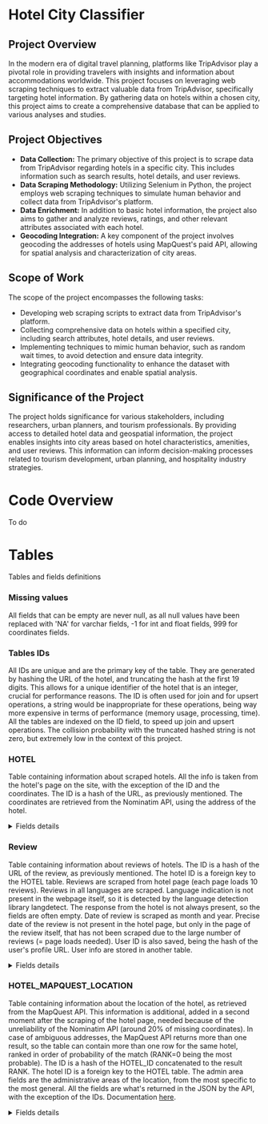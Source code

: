 # Hotel City Classifier

## Project Overview
In the modern era of digital travel planning, platforms like TripAdvisor play a pivotal role in providing travelers with insights and information about accommodations worldwide. This project focuses on leveraging web scraping techniques to extract valuable data from TripAdvisor, specifically targeting hotel information. By gathering data on hotels within a chosen city, this project aims to create a comprehensive database that can be applied to various analyses and studies.

## Project Objectives
- **Data Collection:** The primary objective of this project is to scrape data from TripAdvisor regarding hotels in a specific city. This includes information such as search results, hotel details, and user reviews.
- **Data Scraping Methodology:** Utilizing Selenium in Python, the project employs web scraping techniques to simulate human behavior and collect data from TripAdvisor's platform.
- **Data Enrichment:** In addition to basic hotel information, the project also aims to gather and analyze reviews, ratings, and other relevant attributes associated with each hotel.
- **Geocoding Integration:** A key component of the project involves geocoding the addresses of hotels using MapQuest's paid API, allowing for spatial analysis and characterization of city areas.

## Scope of Work
The scope of the project encompasses the following tasks:
- Developing web scraping scripts to extract data from TripAdvisor's platform.
- Collecting comprehensive data on hotels within a specified city, including search attributes, hotel details, and user reviews.
- Implementing techniques to mimic human behavior, such as random wait times, to avoid detection and ensure data integrity.
- Integrating geocoding functionality to enhance the dataset with geographical coordinates and enable spatial analysis.

## Significance of the Project
The project holds significance for various stakeholders, including researchers, urban planners, and tourism professionals. By providing access to detailed hotel data and geospatial information, the project enables insights into city areas based on hotel characteristics, amenities, and user reviews. This information can inform decision-making processes related to tourism development, urban planning, and hospitality industry strategies.



# Code Overview

To do



# Tables
Tables and fields definitions

### Missing values
All fields that can be empty are never null, as all null values have been replaced with 'NA' for varchar fields, -1 for int and float fields, 999 for coordinates fields.

### Tables IDs
All IDs are unique and are the primary key of the table. They are generated by hashing the URL of the hotel, and truncating the hash at the first 19 digits. This allows for a unique identifier of the hotel that is an integer, crucial for performance reasons. The ID is often used for join and for upsert operations, a string would be inappropriate for these operations, being way more expensive in terms of performance (memory usage, processing, time).
All the tables are indexed on the ID field, to speed up join and upsert operations.
The collision probability with the truncated hashed string is not zero, but extremely low in the context of this project.

### HOTEL
Table containing information about scraped hotels. All the info is taken from the hotel's page on the site, with the exception of the ID and the coordinates. The ID is a hash of the URL, as previously mentioned. The coordinates are retrieved from the Nominatim API, using the address of the hotel.

<details>
  <summary>Fields details</summary>

| Field | Datatype | Meaning |
| - | - | - |
| ID | int | Primary key, unique identifier of the hotel. Hash of hotel page URL |
| URL | varchar | URL of the hotel |
| NAME | varchar | Name of the hotel |
| ADDRESS | varchar | Address of the hotel |
| LATITUDE | float | Latitude of the hotel |
| LONGITUDE | float | Longitude of the hotel |
| ALTITUDE | float | Altitude of the hotel |
| DESCRIPTION | varchar | Description of the hotel, as read in the "About" section of the hotel page |
| RATING | float | Site rating of the hotel |
| REVIEWS | int | Site number of reviews |
| CATEGORY_RANK | varchar | Category rank of the hotel, for example "#264 of 499 hotels in New York City" or "#1 of 41 hostels in New York City" |
| STAR_RATING | float | Star rating of the hotel, as numbers of stars out of 5 |
| NEARBY_RESTAURANTS | int | Number of nearby restaurants, as per info reported inside "Location" section of the hotel's page |
| NEARBY_ATTRACTIONS | int | Number of nearby attractions, as per info reported inside "Location" section of the hotel's page |
| WALKERS_SCORE | int | Walkers score of the hotel, as per info reported inside "Location" section of the hotel's pag |
| PICTURES | int | Number of pictures on the hotel's page |
| AVERAGE_NIGHT_PRICE | int | Average night price, as per the "View prices for your travel dates" section of the hotel page |
| PRICE_RANGE_MIN | int | Minimum price range, reported at the bottom of the page. Not always present |
| PRICE_RANGE_MAX | int | Maximum price range, reported at the bottom of the page, reported at the bottom of the page. Not always present |
| PROPERTY_AMENITIES | varchar | Property amenities, for example: Wifi, Restaurant, Rooftop bar, Non-smoking hotel, Parking, etc. |
| ROOM_FEATURES | varchar | Room features, for example: Air conditioning, Safe, Hair dryer, Room service, etc. |
| ROOM_TYPES | varchar | Room types, for example: City view, Non-smoking rooms, Suites, etc. |
| LOCATION_RATING | float | Location rating, as per the "About" section |
| CLEANLINESS_RATING | float | Cleanliness rating, as per the "About" section |
| SERVICE_RATING | float | Service rating, as per the "About" section |
| VALUE_RATING | float | Value rating, as per the "About" section |
| ALSO_KNOWN_AS | varchar | Other hotel's names |
| FORMERLY_KNOWN_AS | varchar | Former hotel names |
| CITY_LOCATION | varchar | City location, as reported at the bottom of the page |
| NUMBER_OF_ROOMS | int | Number of rooms, as reported at the bottom of the page  |
| REVIEWS_SUMMARY | varchar | Summary of all the reviews made by AI, offered by the site in the "Reviews Summary" section |
| REVIEWS_KEYPOINT_LOCATION | varchar | Keypoint of the location made by AI, offered by the site in the "Reviews Summary" |
| REVIEWS_KEYPOINT_ATMOSPHERE | varchar | Keypoint of the atmosphere made by AI, offered by the site in the "Reviews Summary" |
| REVIEWS_KEYPOINT_ROOMS | varchar | Keypoint of the rooms made by AI, offered by the site in the "Reviews Summary" |
| REVIEWS_KEYPOINT_VALUE | varchar | Keypoint of the value made by AI, offered by the site in the "Reviews Summary" |
| REVIEWS_KEYPOINT_CLEANLINESS | varchar | Keypoint of the cleanliness made by AI, offered by the site in the "Reviews Summary" |
| REVIEWS_KEYPOINT_SERVICE | varchar | Keypoint of the service made by AI, offered by the site in the "Reviews Summary" |
| REVIEWS_KEYPOINT_AMENITIES | varchar | Keypoint of the amenities made by AI, offered by the site in the "Reviews Summary" |
| REVIEWS_5_EXCELLENT | int | Number of 5 points reviews (excellent) |
| REVIEWS_4_VERY_GOOD | int | Number of 4 points reviews (very good) |
| REVIEWS_3_AVERAGE | int | Number of 3 points reviews (average) |
| REVIEWS_2_POOR | int | Number of 2 points reviews (poor) |
| REVIEWS_1_TERRIBLE | int | Number of 1 points reviews (terrible) |
| REVIEWS_KEYWORDS | varchar | Keywords extracted from the reviews, shown above the reviews on the site |
| SCRAPED_TIMESTAMP | timestamp | Timestamp of scraping |
| INSERT_UPDATE_TIMESTAMP | timestamp | Timestamp of insertion or update |

</details>


### Review
Table containing information about reviews of hotels. The ID is a hash of the URL of the review, as previously mentioned. The hotel ID is a foreign key to the HOTEL table.
Reviews are scraped from hotel page (each page loads 10 reviews). Reviews in all languages are scraped. Language indication is not present in the webpage itself, so it is detected by the language detection library langdetect. The response from the hotel is not always present, so the fields are often empty. 
Date of review is scraped as month and year. Precise date of the review is not present in the hotel page, but only in the page of the review itself, that has not been scraped due to the large number of reviews (= page loads needed).
User ID is also saved, being the hash of the user's profile URL. User info are stored in another table.

<details>
  <summary>Fields details</summary>

| Field | Datatype | Meaning |
| - | - | - |
| ID | int | Primary key, unique identifier of the review. Hash of review page URL |
| URL | varchar | URL of the review |
| TITLE | varchar | Title of the review |
| TEXT | varchar | Text of the review | 
| RATING | int | Rating given to the hotel by the user in the review |
| MONTH_OF_REVIEW | varchar | Month of the review |
| YEAR_OF_REVIEW | int | Year of the review |
| MONTH_OF_STAY | int | Month of the stay |
| YEAR_OF_STAY | int | Year of the stay |
| LIKES | int | Number of likes of the review |
| PICS_FLAG | int | Flag for presence of pictures in the review |
| LANGUAGE | varchar | Language of the review |
| RESPONSE_FROM | varchar | Response from the hotel |
| RESPONSE_TEXT | varchar | Text of the response |
| RESPONSE_DATE | varchar | Date of the response |
| RESPONSE_LANGUAGE | varchar | Language of the response |
| USER_ID | int | User ID, foreign key to the USER table |
| HOTEL_ID | int | Hotel ID, foreign key to the HOTEL table |
| SCRAPED_TIMESTAMP | timestamp | Timestamp of scraping |
| INSERT_UPDATE_TIMESTAMP | timestamp | Timestamp of insertion or update |

</details>


### HOTEL_MAPQUEST_LOCATION
Table containing information about the location of the hotel, as retrieved from the MapQuest API. This information is additional, added in a second moment after the scraping of the hotel page, needed because of the unreliability of the Nominatim API (around 20% of missing  coordinates). In case of ambiguous addresses, the MapQuest API returns more than one result, so the table can contain more than one row for the same hotel, ranked in order of probability of the match (RANK=0 being the most probable).
The ID is a hash of the HOTEL_ID concatenated to the result RANK. The hotel ID is a foreign key to the HOTEL table.
The admin area fields are the administrative areas of the location, from the most specific to the most general.
All the fields are what's returned in the JSON by the API, with the exception of the IDs. Documentation [here](https://developer.mapquest.com/documentation/geocoding-api/address/get/).

<details>
  <summary>Fields details</summary>

| Field | Datatype | Meaning |
| - | - | - |
| ID | int | Primary key, unique identifier of the location. Hash of HOTEL_ID concatenated to the result RANK |
| HOTEL_ID | int | Hotel ID, foreign key to the HOTEL table |
| RANK | int | Rank of the result, 0 being the most probable |
| STREET | varchar | Street of the location |
| ADMIN_AREA_6 | varchar | Administrative area 6 |
| ADMIN_AREA_6_TYPE | varchar | Administrative area 6 type |
| ADMIN_AREA_5 | varchar | Administrative area 5 |
| ADMIN_AREA_5_TYPE | varchar | Administrative area 5 type |
| ADMIN_AREA_4 | varchar | Administrative area 4 |
| ADMIN_AREA_4_TYPE | varchar | Administrative area 4 type |
| ADMIN_AREA_3 | varchar | Administrative area 3 |
| ADMIN_AREA_3_TYPE | varchar | Administrative area 3 type |
| ADMIN_AREA_1 | varchar | Administrative area 1 |
| ADMIN_AREA_1_TYPE | varchar | Administrative area 1 type |
| POSTAL_CODE | varchar | Postal code |
| GEOCODE_QUALITY_CODE | varchar | The five character quality code for the precision of the geocoded location |
| GEOCODE_QUALITY | varchar | The precision of the geocoded location |
| DRAG_POINT | boolean | Drag point |
| SIDE_OF_STREET | varchar | Specifies the side of street. Possible values: 'L' = left; 'R' = right; 'M' = mixed; 'N' = none (default) |
| LINK_ID | varchar | Link ID |
| UNKNOWN_INPUT | varchar | Unknown input |
| TYPE | varchar | Type |
| LATITUDE | float | Latitude for routing, it is the nearest point on a road for the entrance |
| LONGITUDE | float | Longitude for routing, it is the nearest point on a road for the entrance. |
| DISPLAY_LATITUDE | float | A lat that can be helpful when showing this address as a Point of Interest |
| DISPLAY_LONGITUDE | float | A lng that can be helpful when showing this address as a Point of Interest |
| MAP_URL | varchar | Map URL |
| INSERT_UPDATE_TIMESTAMP | timestamp | Timestamp of insertion or update |

</details>